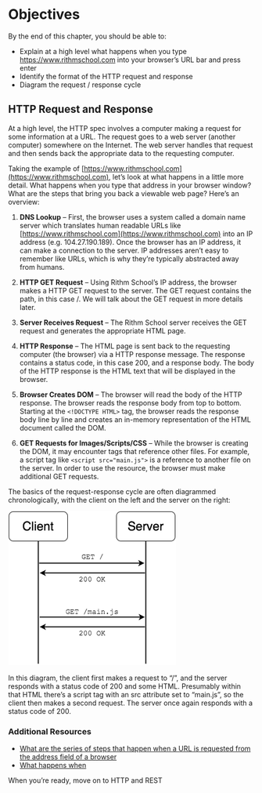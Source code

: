 # Objectives
By the end of this chapter, you should be able to:

- Explain at a high level what happens when you type https://www.rithmschool.com into your browser’s URL bar and press enter
- Identify the format of the HTTP request and response
- Diagram the request / response cycle

## HTTP Request and Response
At a high level, the HTTP spec involves a computer making a request for some information at a URL. The request goes to a web server (another computer) somewhere on the Internet. The web server handles that request and then sends back the appropriate data to the requesting computer.

Taking the example of [https://www.rithmschool.com](https://www.rithmschool.com), let’s look at what happens in a little more detail. What happens when you type that address in your browser window? What are the steps that bring you back a viewable web page? Here’s an overview:

1. **DNS Lookup** – First, the browser uses a system called a domain name server which translates human readable URLs like [https://www.rithmschool.com](https://www.rithmschool.com) into an IP address (e.g. 104.27.190.189). Once the browser has an IP address, it can make a connection to the server. IP addresses aren’t easy to remember like URLs, which is why they’re typically abstracted away from humans.

2. **HTTP GET Request** – Using Rithm School’s IP address, the browser makes a HTTP GET request to the server. The GET request contains the path, in this case /. We will talk about the GET request in more details later.

3. **Server Receives Request** – The Rithm School server receives the GET request and generates the appropriate HTML page.

4. **HTTP Response** – The HTML page is sent back to the requesting computer (the browser) via a HTTP response message. The response contains a status code, in this case 200, and a response body. The body of the HTTP response is the HTML text that will be displayed in the browser.

5. **Browser Creates DOM** – The browser will read the body of the HTTP response. The browser reads the response body from top to bottom. Starting at the `<!DOCTYPE HTML>` tag, the browser reads the response body line by line and creates an in-memory representation of the HTML document called the DOM.

6. **GET Requests for Images/Scripts/CSS** – While the browser is creating the DOM, it may encounter tags that reference other files. For example, a script tag like `<script src="main.js">` is a reference to another file on the server. In order to use the resource, the browser must make additional GET requests.

The basics of the request-response cycle are often diagrammed chronologically, with the client on the left and the server on the right:

![Request-Response Diagram](/RithmSchoolPrep/Intermediate%20JavaScript%202/How%20the%20Web%20Works/request-response.png)

In this diagram, the client first makes a request to “/”, and the server responds with a status code of 200 and some HTML. Presumably within that HTML there’s a script tag with an src attribute set to “main.js”, so the client then makes a second request. The server once again responds with a status code of 200.

### Additional Resources
- [What are the series of steps that happen when a URL is requested from the address field of a browser](https://www.quora.com/What-are-the-series-of-steps-that-happen-when-an-URL-is-requested-from-the-address-field-of-a-browser)
- [What happens when](https://github.com/alex/what-happens-when)

When you’re ready, move on to HTTP and REST
